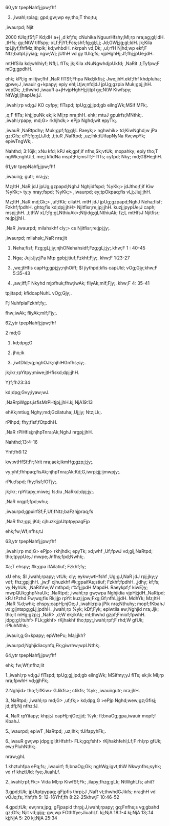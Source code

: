 60,ytr tpepNahfj;jpw;fhf

3. ,iwahl;rpiag; gpd;gw;wp ey;tho;T tho;tu;

,iwaurpd; Njit

2000 tUlq;fSf;F Kd;dH a+j ,d kf;fs; cNuhika NguurHfshy;Ml;rp nra;ag;gl;ldH. ,tHfs; gy;NtW tiffspy; xLf;FjYf;Fcs;shf;fg;gl;Lj; Jd;GWj;jg;gl;ldH. jk;Kila tpLjiyf;fhfMz;lthplk; kd;whbdH. nkrpah vd;Dk; ,ul;rfH Njhd;wp ekf;F Ntz;batpLjiyiag; ngw;Wj; jUthH vd gy tUlq;fs; vjpHghHj;Jf;fhj;jpUe;jdH.

mtHfSila kd;whlhiyf; Nfl;L flTs; jk;Kila xNuNgwhdjpUkfd; ,NaRit ,t;Tyfpw;F mDg;gpdhH.

ehk; kPl;ig miltjw;fhf ,NaR flTSf;Fhpa Nkd;ikfisj; Jwe;jhH.ekf;fhf khdpluha; gpwe;J ,iwauir g+kpapy; epiy ehl;Ltjw;nfdjdJ jpUg;gzpia Muk;gpj;jhH. vdpDk; ,t;thwhd ,iwauR a+jHvjpHghHj;jijtpl gy;NtW Kiwfspy; NtWgl;ljhapUe;jJ.

,iwahl;rp vd;gJ KO cyfpy; flTspd; tpUg;gj;jpd;gb eilngWk;MSif MFk;.

,q;F flTs; khj;jpuNk ek;ik Ml;rp nra;thH. ehk; mtuJ gpuirfs;MNthk;. ,iwahl;rpapy; md;G> rkhjhdk;> ePjp Nghd;wit epyTk;.

,iwauR ,NaRtpdhy; Muk;gpf;fg;gl;L Raeyk;> nghwhik> td;KiwNghd;w jPa gz;Gfs; ePf;fg;gLtJld; ,t;tuR ,NaRtpd; ,uz;lhk;tUifapNyNa Kw;wpYk; epiwTngWk;.

Nahthd; 3:16jk; xNu kfd; kPJ ek;gpf;if nfhs;Sk;vtUk; mopahky; epiy tho;T ngWk;nghUl;L me;j kfidNa mspf;Fk;msTf;F flTs; cyfpd; Nky; md;G$He;jhH.

61,ytr tpepNahfj;jpw;fhf

,iwauirg; gutr; nra;jy;

Mz;ltH ,NaR jdJ jpUg;gzpapd;NghJ Nghjidfspd; %yKk;> jdJtho;f;if Kiw %yKk;> ty;y nray;fspd; %yKk;> ,iwaurpd; ey;tpOkpaq;fis vLj;Jiuj;jhH.

Mz;ltH ,NaR md;Gk;> ,uf;fKk; cilatH. mtH jdJ jpUg;gzpapd;NghJ Neha;fisf; Fzkhf;fpdhH. ghtq;fis kd;dpj;jhH> Njitfisr;re;jpj;jhH. kuzj;jpypUe;J caph; mspj;jhH. ,t;thW xLf;fg;gLNthiuAk>;Ntjidg;gLNthiuAk; fz;L mtHfsJ Njitfisr; re;jpj;jhH.

,NaR ,iwaurpd; milahskhf cly;> cs Njitfisr;re;jpj;jy;.

,iwaurpd; milahsk;,NaR nra;jit

1. Neha;fisf; Fzg;gLj;jy;njhONehahsidf;Fzg;gLj;jy;.khw;F 1 : 40-45

2. Nga; Juj;Jjy;jPa Mtp gpbj;jtiuf;Fzkhf;Fjy;. khw;F 1:23-27

3. ,we;jtHfis capHg;gpj;jy;njhOiff; $l jiythpd;kfis capUld; vOg;Gjy;khw;F 5:35-43

4. ,aw;iff;F Nkyhd mjpfhuk;fhw;iwAk; fliyAk;mlf;Fjy;. khw;F 4: 35-41

tpjitapd; kfidcapNuhL vOg;Gjy;.

F\;lNuhfpiaFzkhf;fy;.

fhw;iwAk; fliyAk;mlf;Fjy;.

62,ytr tpepNahfj;jpw;fhf

2 md;G

1. kd;dpg;G

3. jho;ik

4. ,iwtDld;vg;nghOJk;njhlHGnfhs;sy;.

jk;ikr;rpYitpy;miwe;jtHfiskd;dpj;jhH.

Y}f;fh23:34

kd;dpg;Gvy;iyaw;wJ.

,NaRrpWgps;isfisMrPHtjpj;jhH.kj;NjA19:13

ehKk;mtiug;Nghy;md;Gcilatuha;,Uj;jy; Ntz;Lk;.

rPlhpd; fhy;fisf;fOtpdhH.

,NaR rPlHfisj;njhpTnra;Ak;NghJ nrgpj;jhH.

Nahthd;13:4-16

Yhf;fh6:12

kw;wtHfSf;Fr;Nrit nra;aek;ikmHg;gzp;j;jy;.

vy;yhf;fhhpaq;fisAk;njhpTnra;Ak;Kd;G,iwrpj;jj;ijmwpjy;.

rPlu;fspd; fhy;fisf;fOTjy;.

jk;ikr; rpYitapy;miwe;j fs;tiu ,NaRkd;dpj;jy;.

,NaR nrgpf;fpd;whu;.

,iwaurpd;gpuirfSf;F,Uf;fNtz;baFzhjpraq;fs

,NaR fhz;gpj;jKd; cjhuzk;jpUtptpypagFjp

ehk;fw;Wf;nfhs;tJ

63,ytr tpepNahfj;jpw;fhf

,iwahl;rp md;G> ePjp> rkhjhdk; epyTk; xd;whf ,Uf;fpwJ vd;gij,NaRtpd; tho;tpypUe;J mwpe;Jnfhs;fpd;Nwhk;.

Xa;T ehspy; #k;gpa ifAilatiuf; Fzkhf;fy;

xU ehs; $l ,iwahl;rpapy; vtUk; cly; eykw;wtHfshf ,Ug;gJ,NaR jdJ rpj;jky;y vdf; fhz;gpj;jhH. ,jw;F cjhuzkhf #k;gpaifAs;stiuf; Fzkhf;fpdhH. ,jdhy; kf;fs; vy;NyhUk; ,NaRitVw;W mthpd; r%fj;jpdH MapdH. Raeykpf;f kiwE}y; mwpQUk;ghpNraUk; ,NaRtpd; ,iwahl;rp gw;wpa Nghjidia vjpHj;jdH.,NaRtpd; kPJ tPzhd Fw;wq;fis Rkj;jp rpYit kuzj;jpw;Fxg;Gf;nfhLj;jdH. MdhYk; Mz;ltH ,NaR %d;whk; ehspy;capHj;njOe;J ,iwahl;rpia jPik nra;Nthuhy; mopf;fKbahJ vd;gijntspg;gLj;jpdhH. ,iwahl;rp %yk; kDf;Fyk; epiwtila ew;Nghjid nra;Jjk; tho;it mHg;gzpj;j ,NaR> ,d;W ek;ikAk; mt;thwhd gzpf;Fmiof;fpwhH. jdpg;gl;ltuhf> FLk;gkhf> rKjhakhf tho;tpy;,iwahl;rpf;F rhd;W gfUk; rPluhNthk;.

,iwauir,g;G+kpapy; epWtePu; Maj;jkh?

,iwaurpd;Nghjidiacynfq;Fk;giwrhw;wpLNthk;.

64,ytr tpepNahfj;jpw;fhf

ehk; fw;Wf;nfhz;lit

1.,iwahl;rp vd;gJ flTspd; tpUg;gj;jpd;gb eilngWk; MSifmy;yJ flTs; ek;ik Ml;rp nra;fpwhH vd;gjhFk;.

2.Nghjid> tho;f;ifKiw> GJikfs>; ctikfs; %yk; ,iwauirgutr; nra;jhH.

3.,NaRtpd; ,iwahl;rp md;G> ,uf;fk;> kd;dpg;G >ePjp Nghd;wew;gz;Gfisj; jd;dfj;Nj nfhz;lJ.

4.,NaR rpYitapy; khpj;J capHj;njOe;jjd; %yk; fl;bnaOg;gpa,iwauir mopf;f KbahJ.

5.,iwaurpd; epiwT ,NaRtpd; ,uz;lhk; tUifapyhFk;.

6.,iwauR gw;wp jdpg;gl;ltHfshf> FLk;gq;fshf> rKjhakhfehl;Lf;F rhl;rp gfUk; ew;rPluhNthk;.

nraw;ghL

1.khztuhfpa ePq;fs; ,iwauirf; fl;bnaOg;Gk; nghWg;igvt;thW Nkw;nfhs;syhk; vd rf khztUld; fye;JiuahLf.

2.,iwahl;rpf;Fk;> Vida Ml;rp KiwfSf;Fk; ,ilapy;fhzg;gLk; NtWghLfs; ahit?

3.gpd;tUk; jpUtptpypag; gFjpfis thrpj;J ,NaR vt;thwhdGJikfs; nra;jhH vd vOJq;fs;.Yhf;fh 5: 12-16Yhf;fh 8:22-25khw;F 10:46-52

4.gpd;tUk; ew;nra;jpg; gFjpapid thrpj;J,iwahl;rpapy; gq;Fnfhs;s vg;gbahd gz;Gfs; Njit vd;gijg; gw;wp FOthffye;JiuahLf. kj;NjA 18:1-4 kj;NjA 13;:14 kj;NjA 5: 20 kj;NjA 25:34